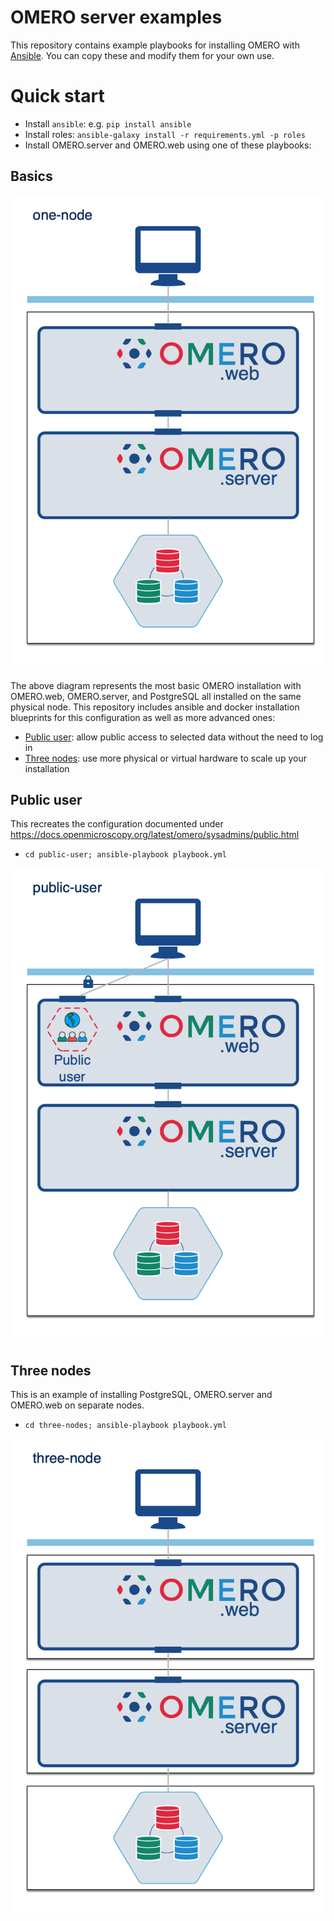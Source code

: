 OMERO server examples
=====================

This repository contains example playbooks for installing OMERO with [Ansible](https://www.ansible.com/).
You can copy these and modify them for your own use.


Quick start
===========

- Install `ansible`: e.g. `pip install ansible`
- Install roles: `ansible-galaxy install -r requirements.yml -p roles`
- Install OMERO.server and OMERO.web using one of these playbooks:


Basics
------

![single node installation of OMERO.web, OMERO.server, and PostgreSQL](images/one-node.png "One-node OMERO")

The above diagram represents the most basic OMERO installation with OMERO.web, OMERO.server, and
PostgreSQL all installed on the same physical node. This repository includes ansible and docker
installation blueprints for this configuration as well as more advanced ones:

 * [Public user](#public-user): allow public access to selected data without the need to log in
 * [Three nodes](#three-nodes): use more physical or virtual hardware to scale up your installation

Public user
-----------

This recreates the configuration documented under https://docs.openmicroscopy.org/latest/omero/sysadmins/public.html

- `cd public-user; ansible-playbook playbook.yml`

![single node installation with public user enabled](images/public-user.png "OMERO with public-user")

Three nodes
-----------

This is an example of installing PostgreSQL, OMERO.server and OMERO.web on separate nodes.

- `cd three-nodes; ansible-playbook playbook.yml`

![three node installation of OMERO](images/three-nodes.png "Three-node OMERO")
